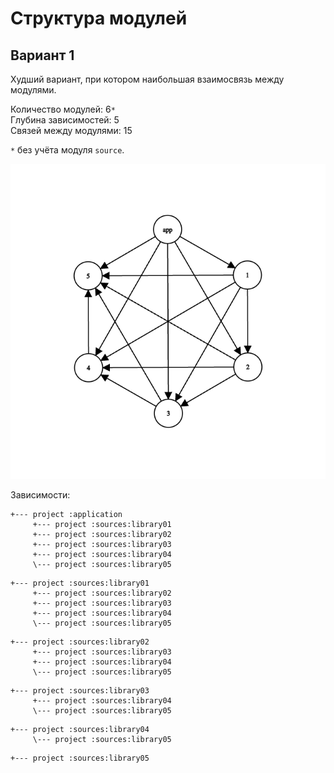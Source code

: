 # Структура модулей

## Вариант 1

Худший вариант, при котором наибольшая взаимосвязь между модулями.

Количество модулей: 6`*`  
Глубина зависимостей: 5  
Связей между модулями: 15

`*` без учёта модуля `source`.

![graph.png](img/graph.png)

Зависимости:
```
+--- project :application
     +--- project :sources:library01
     +--- project :sources:library02
     +--- project :sources:library03
     +--- project :sources:library04
     \--- project :sources:library05
```
```
+--- project :sources:library01
     +--- project :sources:library02
     +--- project :sources:library03
     +--- project :sources:library04
     \--- project :sources:library05
```
```
+--- project :sources:library02
     +--- project :sources:library03
     +--- project :sources:library04
     \--- project :sources:library05
```
```
+--- project :sources:library03
     +--- project :sources:library04
     \--- project :sources:library05
```
```
+--- project :sources:library04
     \--- project :sources:library05
```
```
+--- project :sources:library05
```
